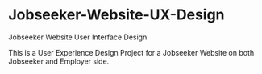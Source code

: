 # Jobseeker-Website-UX-Design
Jobseeker Website User Interface Design

This is a User Experience Design Project for a Jobseeker Website on both Jobseeker and Employer side.
